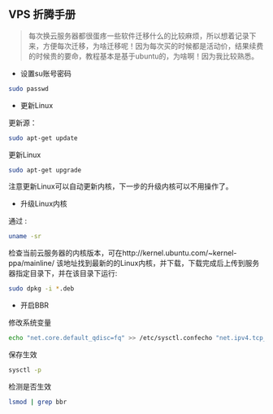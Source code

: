 ## VPS 折腾手册

> 每次换云服务器都很蛋疼一些软件迁移什么的比较麻烦，所以想着记录下来，方便每次迁移，为啥迁移呢！因为每次买的时候都是活动价，结果续费的时候贵的要命，教程基本是基于ubuntu的，为啥啊！因为我比较熟悉。

- 设置su账号密码

````bash
sudo passwd
````

- 更新Linux

更新源：
````bash
sudo apt-get update
````

更新Linux
````bash
sudo apt-get upgrade
````
注意更新Linux可以自动更新内核，下一步的升级内核可以不用操作了。

- 升级Linux内核

通过 :
````bash
uname -sr
````
 检查当前云服务器的内核版本，可在http://kernel.ubuntu.com/~kernel-ppa/mainline/ 该地址找到最新的的Linux内核，并下载，下载完成后上传到服务器指定目录下，并在该目录下运行:
````bash
sudo dpkg -i *.deb
````

- 开启BBR

修改系统变量

````bash
echo "net.core.default_qdisc=fq" >> /etc/sysctl.confecho "net.ipv4.tcp_congestion_control=bbr" >> /etc/sysctl.conf
````

保存生效

````bash
sysctl -p
````

检测是否生效

````bash
lsmod | grep bbr
````


